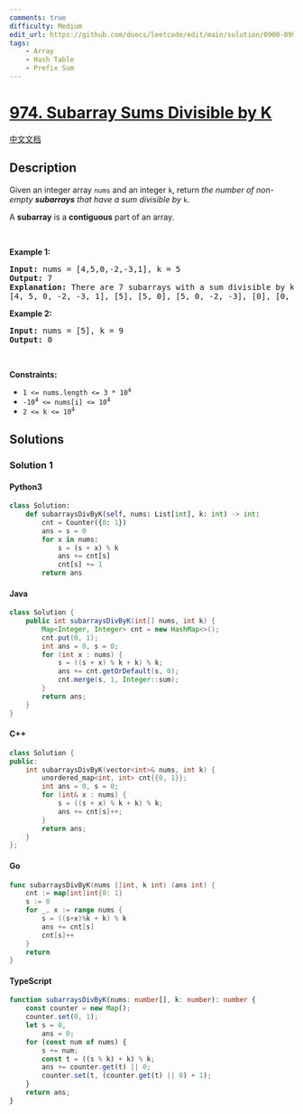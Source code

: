 ```yaml
---
comments: true
difficulty: Medium
edit_url: https://github.com/doocs/leetcode/edit/main/solution/0900-0999/0974.Subarray%20Sums%20Divisible%20by%20K/README_EN.md
tags:
    - Array
    - Hash Table
    - Prefix Sum
---
```


<!-- problem:start -->

# [974. Subarray Sums Divisible by K](https://leetcode.com/problems/subarray-sums-divisible-by-k)

[中文文档](/solution/0900-0999/0974.Subarray%20Sums%20Divisible%20by%20K/README.md)

## Description

<!-- description:start -->

<p>Given an integer array <code>nums</code> and an integer <code>k</code>, return <em>the number of non-empty <strong>subarrays</strong> that have a sum divisible by </em><code>k</code>.</p>

<p>A <strong>subarray</strong> is a <strong>contiguous</strong> part of an array.</p>

<p>&nbsp;</p>
<p><strong class="example">Example 1:</strong></p>

<pre>
<strong>Input:</strong> nums = [4,5,0,-2,-3,1], k = 5
<strong>Output:</strong> 7
<strong>Explanation:</strong> There are 7 subarrays with a sum divisible by k = 5:
[4, 5, 0, -2, -3, 1], [5], [5, 0], [5, 0, -2, -3], [0], [0, -2, -3], [-2, -3]
</pre>

<p><strong class="example">Example 2:</strong></p>

<pre>
<strong>Input:</strong> nums = [5], k = 9
<strong>Output:</strong> 0
</pre>

<p>&nbsp;</p>
<p><strong>Constraints:</strong></p>

<ul>
	<li><code>1 &lt;= nums.length &lt;= 3 * 10<sup>4</sup></code></li>
	<li><code>-10<sup>4</sup> &lt;= nums[i] &lt;= 10<sup>4</sup></code></li>
	<li><code>2 &lt;= k &lt;= 10<sup>4</sup></code></li>
</ul>

<!-- description:end -->

## Solutions

<!-- solution:start -->

### Solution 1

<!-- tabs:start -->

#### Python3

```python
class Solution:
    def subarraysDivByK(self, nums: List[int], k: int) -> int:
        cnt = Counter({0: 1})
        ans = s = 0
        for x in nums:
            s = (s + x) % k
            ans += cnt[s]
            cnt[s] += 1
        return ans
```

#### Java

```java
class Solution {
    public int subarraysDivByK(int[] nums, int k) {
        Map<Integer, Integer> cnt = new HashMap<>();
        cnt.put(0, 1);
        int ans = 0, s = 0;
        for (int x : nums) {
            s = ((s + x) % k + k) % k;
            ans += cnt.getOrDefault(s, 0);
            cnt.merge(s, 1, Integer::sum);
        }
        return ans;
    }
}
```

#### C++

```cpp
class Solution {
public:
    int subarraysDivByK(vector<int>& nums, int k) {
        unordered_map<int, int> cnt{{0, 1}};
        int ans = 0, s = 0;
        for (int& x : nums) {
            s = ((s + x) % k + k) % k;
            ans += cnt[s]++;
        }
        return ans;
    }
};
```

#### Go

```go
func subarraysDivByK(nums []int, k int) (ans int) {
	cnt := map[int]int{0: 1}
	s := 0
	for _, x := range nums {
		s = ((s+x)%k + k) % k
		ans += cnt[s]
		cnt[s]++
	}
	return
}
```

#### TypeScript

```ts
function subarraysDivByK(nums: number[], k: number): number {
    const counter = new Map();
    counter.set(0, 1);
    let s = 0,
        ans = 0;
    for (const num of nums) {
        s += num;
        const t = ((s % k) + k) % k;
        ans += counter.get(t) || 0;
        counter.set(t, (counter.get(t) || 0) + 1);
    }
    return ans;
}
```

<!-- tabs:end -->

<!-- solution:end -->

<!-- problem:end -->
